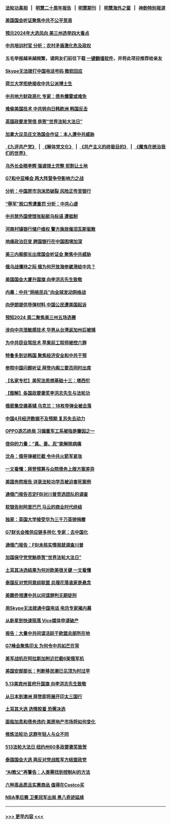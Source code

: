 #### [法轮功真相](https://github.com/gfw-breaker/truth/blob/master/README.md?t=0) &nbsp;&nbsp;|&nbsp;&nbsp; [明慧二十周年报告](https://github.com/gfw-breaker/mh-reports/blob/master/README.md?t=0) &nbsp;&nbsp;|&nbsp;&nbsp;[明慧期刊](https://github.com/gfw-breaker/mh-qikan) &nbsp;&nbsp;|&nbsp;&nbsp; [明慧海外之窗](https://github.com/gfw-breaker/mh-news/blob/master/README.md?t=0) &nbsp;&nbsp;|&nbsp;&nbsp; [神韵特别报道](https://github.com/gfw-breaker/mh-news/blob/master/shenyun.md?t=0)
#### [美国国会听证聚焦中共不公平贸易](../pages/nf4514/n13999121.md?t=05190043) 
#### [预示2024年大选风向 美三州选举四大看点](../pages/nf4514/n13999110.md?t=05190043) 
#### [中共培训村官 分析：农村矛盾激化危及政权](../pages/nf4514/n13999293.md?t=05190043) 
#### 五毛举报越来越频繁，请网友们前往下载 [一键翻墙软件](https://github.com/gfw-breaker/ssr-accounts)，并将此项目推荐给亲友
#### [Skype无法拨打中国电话号码 微软回应](../pages/nf4514/n13999239.md?t=05190043) 
#### [荷兰大学拒绝接收中共公派博士生](../pages/nf4514/n13999064.md?t=05190043) 
#### [中共地方财政恶化 专家：债务爆雷或难免](../pages/nf4514/n13999142.md?t=05190043) 
#### [难偷美国技术 中共转向日韩欧洲 韩国反击](../pages/nf4514/n13999113.md?t=05190043) 
#### [英国政要发贺信 恭贺“世界法轮大法日”](../pages/nf4514/n13998439.md?t=05190043) 
#### [加拿大议员庄文浩国会作证：本人遭中共威胁](../pages/nf4514/n13998544.md?t=05190043) 
#### [《九评共产党》](https://github.com/begood0513/9ping.md/blob/master/README.md) &nbsp;|&nbsp; [《解体党文化》](../../../../jtdwh.md/blob/master/README.md)  &nbsp;|&nbsp; [《共产主义的终极目的》](../../../../gczydzjmd.md/blob/master/README.md) &nbsp;|&nbsp; [《魔鬼在统治我们的世界》](../../../../mgztzwmdsj.md/blob/master/README.md) 
#### [乌外长会晤李辉 强调领土完整 拒割让土地](../pages/nf4514/n13999046.md?t=05190043) 
#### [G7和中亚峰会 两大阵营争夺影响力之战](../pages/nf4514/n13999040.md?t=05190043) 
#### [分析：中国房市泡沫恐破裂 风险正传至银行](../pages/nf4514/n13999062.md?t=05190043) 
#### [“辱军”脱口秀遭重罚 分析：中共心虚](../pages/nf4514/n13998728.md?t=05190043) 
#### [中共禁外国使馆张贴挺乌标语 遭抵制](../pages/nf4514/n13998907.md?t=05190043) 
#### [河南村镇银行储户维权 警方施放催泪瓦斯驱散](../pages/nf4514/n13998750.md?t=05190043) 
#### [地缘政治巨变 跨国银行在中国困境加深](../pages/nf4514/n13998642.md?t=05190043) 
#### [美三内阁部长出席国会听证会 聚焦中共威胁](../pages/nf4514/n13998498.md?t=05190043) 
#### [俄乌战僵持之际 俄为何开放海参崴港给中共？](../pages/nf4514/n13998109.md?t=05190043) 
#### [美国国会大厦升国旗 向李洪志先生致敬](../pages/nf4514/n13998496.md?t=05190043) 
#### [内幕：中共“网络民兵”向全球发动网络战](../pages/nf4514/n13997555.md?t=05190043) 
#### [向伊朗提供导弹材料 中国公民遭美国起诉](../pages/nf4514/n13998328.md?t=05190043) 
#### [预知2024 周二聚焦美三州五场选赛](../pages/nf4514/n13998255.md?t=05190043) 
#### [涉向中共泄敏感技术 华男从台湾返加州后被捕](../pages/nf4514/n13998300.md?t=05190043) 
#### [为中共窃自驾技术 苹果前工程师被控六罪](../pages/nf4514/n13998287.md?t=05190043) 
#### [特鲁多到访韩国 聚焦经济安全和中共干预](../pages/nf4514/n13997704.md?t=05190043) 
#### [参院中国问题听证 拜登内阁三要员同时出席](../pages/nf4514/n13998154.md?t=05190043) 
#### [【名家专栏】美宪法思想基础十三：塔西佗](../pages/nf4514/n13997512.md?t=05190043) 
#### [【图解】各国政要褒奖李洪志先生与法轮功](../pages/nf4514/n13998246.md?t=05190043) 
#### [俄密集空袭基辅 乌克兰：18枚导弹全被击落](../pages/nf4514/n13998001.md?t=05190043) 
#### [中国4月经济数据不及预期 复苏失去动力](../pages/nf4514/n13997904.md?t=05190043) 
#### [OPPO造芯终局 习偏重军工系被指是肇因之一](../pages/nf4514/n13997811.md?t=05190043) 
#### [信仰的力量：“真、善、忍”能解除病痛](../pages/nf4514/n13997788.md?t=05190043) 
#### [沈舟：俄导弹被拦截 令中共火箭军紧张](../pages/nf4514/n13997849.md?t=05190043) 
#### [一文看懂：拜登预算与众院债务上限方案差异](../pages/nf4514/n13997578.md?t=05190043) 
#### [美国务院报告 详录法轮功学员被迫害死案例](../pages/nf4514/n13997752.md?t=05190043) 
#### [通俄门报告否定FBI对川普竞选团队的调查](../pages/nf4514/n13997716.md?t=05190043) 
#### [软银告别阿里巴巴 马云的商业时代终结](../pages/nf4514/n13997714.md?t=05190043) 
#### [独家：英国大学接受华为三千万英镑捐赠](../pages/nf4514/n13997439.md?t=05190043) 
#### [G7财长会推供应链多样化 专家：去中国化](../pages/nf4514/n13997701.md?t=05190043) 
#### [通俄门报告：FBI未核实情报就调查川普](../pages/nf4514/n13997682.md?t=05190043) 
#### [加国保守党党魁恭贺“世界法轮大法日”](../pages/nf4514/n13997783.md?t=05190043) 
#### [土耳其决选结果为何对欧美很关键 一文看懂](../pages/nf4514/n13997607.md?t=05190043) 
#### [泰国反对党同意组联盟 总理花落谁家是悬念](../pages/nf4514/n13997549.md?t=05190043) 
#### [美籍侨领遭中共以间谍罪判无期徒刑](../pages/nf4514/n13997681.md?t=05190043) 
#### [用Skype无法拨通中国电话 电讯专家揭内幕](../pages/nf4514/n13997349.md?t=05190043) 
#### [从新星到快速殒落 Vice媒体申请破产](../pages/nf4514/n13997432.md?t=05190043) 
#### [报告：大量中共间谍活跃于欧盟总部所在地](../pages/nf4514/n13997269.md?t=05190043) 
#### [G7峰会聚焦印太 为何令中共如芒在背](../pages/nf4514/n13997026.md?t=05190043) 
#### [美军战机在阿拉斯加附近拦截6架俄军机](../pages/nf4514/n13997099.md?t=05190043) 
#### [美国安部部长：判断移民潮已见顶为时过早](../pages/nf4514/n13996893.md?t=05190043) 
#### [5.13美宾州首府升国旗 向李洪志先生致敬](../pages/nf4514/n13996885.md?t=05190043) 
#### [从日本到澳洲 拜登即将展开印太三国行](../pages/nf4514/n13996812.md?t=05190043) 
#### [土耳其大选 选情胶着 恐需决选](../pages/nf4514/n13996685.md?t=05190043) 
#### [面临加息和债务违约 美房地产市场将如何变化](../pages/nf4514/n13996182.md?t=05190043) 
#### [修炼法轮功 这群年轻人与众不同](../pages/nf4514/n13996288.md?t=05190043) 
#### [513法轮大法日 纽约州60多政要褒奖致贺](../pages/nf4514/n13996816.md?t=05190043) 
#### [泰国国会大选 两反对党战胜军方结盟政党](../pages/nf4514/n13996750.md?t=05190043) 
#### [“AI教父”再警告：人类需找到控制AI的方法](../pages/nf4514/n13996130.md?t=05190043) 
#### [六种高品质且实惠商品 值得在Costco买](../pages/nf4514/n13993444.md?t=05190043) 
#### [NBA季后赛 卫冕冠军出局 黑八奇迹延续](../pages/nf4514/n13996162.md?t=05190043) 

----
#### [ >>> 更早内容 <<< ](../indexes/nf4514-earlier.md)
